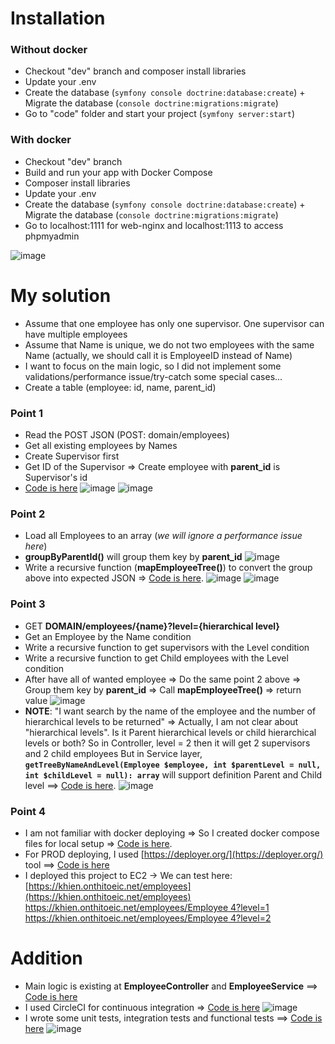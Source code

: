 # Installation

### Without docker
- Checkout "dev" branch and composer install libraries
- Update your .env
- Create the database (`symfony console doctrine:database:create`) + Migrate the database (`console doctrine:migrations:migrate`)
- Go to "code" folder and start your project (`symfony server:start`)

### With docker
- Checkout "dev" branch
- Build and run your app with Docker Compose
- Composer install libraries
- Update your .env
- Create the database (`symfony console doctrine:database:create`) + Migrate the database (`console doctrine:migrations:migrate`)
- Go to localhost:1111 for web-nginx and localhost:1113 to access phpmyadmin

![image](https://github.com/mbvb1223/cct/assets/11681514/d936e995-c412-443a-9a35-14d19fa1e3a5)

# My solution
- Assume that one employee has only one supervisor. One supervisor can have multiple employees
- Assume that Name is unique, we do not two employees with the same Name (actually, we should call it is EmployeeID instead of Name)
- I want to focus on the main logic, so I did not implement some validations/performance issue/try-catch some special cases...
- Create a table (employee: id, name, parent_id)

### Point 1
- Read the POST JSON (POST: domain/employees)
- Get all existing employees by Names
- Create Supervisor first
- Get ID of the Supervisor => Create employee with **parent_id** is Supervisor's id
- [Code is here](https://github.com/mbvb1223/cct/blob/dev/code/src/Controller/EmployeeController.php#L22)
![image](https://github.com/mbvb1223/cct/assets/11681514/dbb9490b-607e-45d0-b00e-0ab8e130ef93)
![image](https://github.com/mbvb1223/cct/assets/11681514/6aebbf99-6a89-4fbf-8fc9-1c46dd46e18d)


### Point 2
- Load all Employees to an array (_we will ignore a performance issue here_)
- **groupByParentId()** will group them key by **parent_id**
![image](https://github.com/mbvb1223/cct/assets/11681514/3e73da04-97a9-4600-836d-e295e9a8cf39)
- Write a recursive function (**mapEmployeeTree()**) to convert the group above into expected JSON => [Code is here](https://github.com/mbvb1223/cct/blob/dev/code/src/Service/EmployeeService.php#L18).
![image](https://github.com/mbvb1223/cct/assets/11681514/f54e0130-8581-41da-a12d-039774c256ce)
![image](https://github.com/mbvb1223/cct/assets/11681514/32c0a1f0-cb54-4677-9551-38254d7af073)


### Point 3
- GET **DOMAIN/employees/{name}?level={hierarchical level}**
- Get an Employee by the Name condition
- Write a recursive function to get supervisors with the Level condition
- Write a recursive function to get Child employees with the Level condition
- After have all of wanted employee => Do the same point 2 above => Group them key by **parent_id** => Call **mapEmployeeTree()** => return value
![image](https://github.com/mbvb1223/cct/assets/11681514/1703d24c-b8c3-4c79-b96b-a37aa559f807)
- **NOTE**: "I want search by the name of the employee and the number of hierarchical levels to be returned" 
=> Actually, I am not clear about "hierarchical levels". Is it Parent hierarchical levels or child hierarchical levels or both?
So in Controller, level = 2 then it will get 2 supervisors and 2 child employees 
But in Service layer, **`getTreeByNameAndLevel(Employee $employee, int $parentLevel = null, int $childLevel = null): array`** will support definition Parent and Child level ==> [Code is here](https://github.com/mbvb1223/cct/blob/dev/code/src/Service/EmployeeService.php#L32).
![image](https://github.com/mbvb1223/cct/assets/11681514/e3ca7a73-b399-443f-b056-0c9dcc50de12)


### Point 4
- I am not familiar with docker deploying => So I created docker compose files for local setup => [Code is here](https://github.com/mbvb1223/cct/pull/5).
- For PROD deploying, I used [https://deployer.org/](https://deployer.org/) tool ==> [Code is here](https://github.com/mbvb1223/cct/pull/6)
- I deployed this project to EC2 -> We can test here: 
[https://khien.onthitoeic.net/employees](https://khien.onthitoeic.net/employees)
[https://khien.onthitoeic.net/employees/Employee 4?level=1](https://khien.onthitoeic.net/employees/Employee%204?level=1)
[https://khien.onthitoeic.net/employees/Employee 4?level=2](https://khien.onthitoeic.net/employees/Employee%204?level=2)

# Addition
- Main logic is existing at **EmployeeController** and **EmployeeService** ==> [Code is here](https://github.com/mbvb1223/cct/pull/2/files)
- I used CircleCI for continuous integration => [Code is here](https://github.com/mbvb1223/cct/pull/4)
![image](https://github.com/mbvb1223/cct/assets/11681514/d01d6c1f-b946-4038-be25-631f02b7cff9)
- I wrote some unit tests, integration tests and functional tests ==> [Code is here](https://github.com/mbvb1223/cct/pull/3)
![image](https://github.com/mbvb1223/cct/assets/11681514/3f6f55aa-0144-4f30-8494-983caa9314ae)

